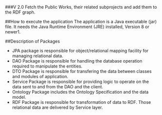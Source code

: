 ###V 2.0 Fetch the Public Works, their related subprojects and add them to the RDF graph.

##How to execute the application
The application is a Java executable (jar) file. It needs the Java Runtime Environment (JRE) installed, Version 8 or newer1. 

##Description of Packages

- JPA package is responsible for object/relational mapping facility for managing relational data.
- DAO Package is responsible for handling the database operation required to manipulate the entities.
- DTO Package is responsible for transfering the data between classes and modules of application.
- Service Package is responsible for providing logic to operate on the data sent to and from the DAO and the client.
- Ontology Package includes the Ontology Specification and the data model.
- RDF Package is responsible for transformation of data to RDF. Those relational data are delivered by Service layer.